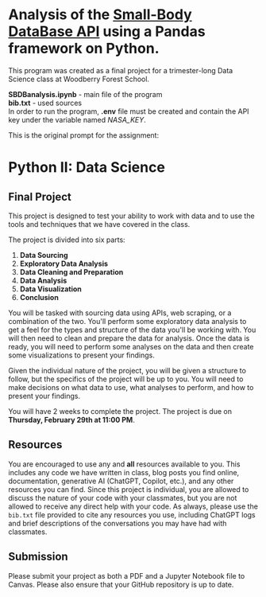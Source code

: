 # Analysis of the [Small-Body DataBase API](https://ssd-api.jpl.nasa.gov/doc/sbdb_query.html) using a Pandas framework on Python.

This program was created as a final project for a trimester-long Data Science class at Woodberry Forest School.    

**SBDBanalysis.ipynb** - main file of the program  
**bib.txt** - used sources  
In order to run the program, **.env** file must be created and contain the API key under the variable named *NASA_KEY*.    


This is the original prompt for the assignment:

# Python II: Data Science

## Final Project

This project is designed to test your ability to work with data and to use the tools and techniques that we have covered in the class. 

The project is divided into six parts:

1. **Data Sourcing**
2. **Exploratory Data Analysis**
3. **Data Cleaning and Preparation**
4. **Data Analysis**
5. **Data Visualization**
6. **Conclusion**

You will be tasked with sourcing data using APIs, web scraping, or a combination of the two. You'll perform some exploratory data analysis to get a feel for the types and structure of the data you'll be working with. You will then need to clean and prepare the data for analysis. Once the data is ready, you will need to perform some analyses on the data and then create some visualizations to present your findings.

Given the individual nature of the project, you will be given a structure to follow, but the specifics of the project will be up to you. You will need to make decisions on what data to use, what analyses to perform, and how to present your findings.

You will have 2 weeks to complete the project. The project is due on **Thursday, February 29th at 11:00 PM**.

## Resources

You are encouraged to use any and **all** resources available to you. This includes any code we have written in class, blog posts you find online, documentation, generative AI (ChatGPT, Copilot, etc.), and any other resources you can find. Since this project is individual, you are allowed to discuss the nature of your code with your classmates, but you are not allowed to receive any direct help with your code. As always, please use the `bib.txt` file provided to cite any resources you use, including ChatGPT logs and brief descriptions of the conversations you may have had with classmates.

## Submission

Please submit your project as both a PDF and a Jupyter Notebook file to Canvas. Please also ensure that your GitHub repository is up to date.
